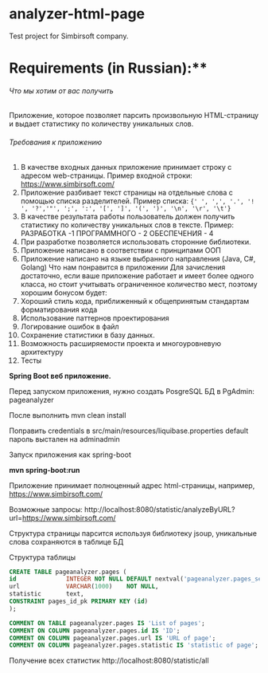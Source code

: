 # analyzer-html-page
Test project for Simbirsoft company. 


# Requirements (in Russian):**

###### Что мы хотим от вас получить

Приложение, которое позволяет парсить произвольную HTML-страницу и выдает статистику по количеству уникальных слов.

###### Требования к приложению
1. В качестве входных данных приложение принимает строку с адресом
   web-страницы. Пример входной строки: https://www.simbirsoft.com/
2. Приложение разбивает текст страницы на отдельные слова с помощью
   списка разделителей.
   Пример списка:
   `{' ', ',', '.', '! ', '?','"', ';', ':', '[', ']', '(', ')', '\n', '\r', '\t'}`
3. В качестве результата работы пользователь должен получить статистику по
   количеству уникальных слов в тексте.
   Пример:
   РАЗРАБОТКА -1
   ПРОГРАММНОГО - 2
   ОБЕСПЕЧЕНИЯ - 4
4. При разработке позволяется использовать сторонние библиотеки.
5. Приложение написано в соответствии с принципами ООП
6. Приложение написано на языке выбранного направления (Java, C#, Golang)
   Что нам понравится в приложении
   Для зачисления достаточно, если ваше приложение работает и
   имеет более одного класса, но стоит учитывать ограниченное количество мест, поэтому хорошим бонусом будет:
1. Хороший стиль кода, приближенный к общепринятым стандартам
   форматирования кода
2. Использование паттернов проектирования
3. Логирование ошибок в файл
4. Сохранение статистики в базу данных.
5. Возможность расширяемости проекта и многоуровневую архитектуру
6. Тесты


**Spring Boot веб приложение.**

Перед запуском приложения, нужно создать PosgreSQL БД в PgAdmin: pageanalyzer

После выполнить mvn clean install

Поправить credentials в src/main/resources/liquibase.properties
default пароль выстален на adminadmin

Запуск приложения как spring-boot 

**mvn spring-boot:run**


Приложение принимает полноценный адрес html-страницы, например, https://www.simbirsoft.com/

Возможные запросы:
http://localhost:8080/statistic/analyzeByURL?url=https://www.simbirsoft.com/

Структура страницы парсится используя библиотеку jsoup, уникальные слова сохраняются в таблице БД

Структура таблицы

```sql
CREATE TABLE pageanalyzer.pages (
id              INTEGER NOT NULL DEFAULT nextval('pageanalyzer.pages_seq'),
url             VARCHAR(1000)    NOT NULL,
statistic       text,
CONSTRAINT pages_id_pk PRIMARY KEY (id)
);

COMMENT ON TABLE pageanalyzer.pages IS 'List of pages';
COMMENT ON COLUMN pageanalyzer.pages.id IS 'ID';
COMMENT ON COLUMN pageanalyzer.pages.url IS 'URL of page';
COMMENT ON COLUMN pageanalyzer.pages.statistic IS 'statistic of page';
```

Получение всех статистик
http://localhost:8080/statistic/all
